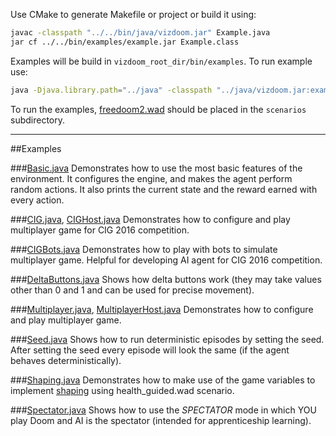 Use CMake to generate Makefile or project or build it using:
```bash
javac -classpath "../../bin/java/vizdoom.jar" Example.java
jar cf ../../bin/examples/example.jar Example.class
```

Examples will be build in ``vizdoom_root_dir/bin/examples``.
To run example use:
```bash
java -Djava.library.path="../java" -classpath "../java/vizdoom.jar:example.jar" Example
```


To run the examples, [freedoom2.wad]( https://freedoom.github.io/download.html) should be placed in the  ``scenarios`` subdirectory.

---
##Examples

###[Basic.java](https://github.com/Marqt/ViZDoom/blob/master/examples/java/Basic.java)
Demonstrates how to use the most basic features of the environment. It configures the engine, and makes the agent perform random actions. It also prints the current state and the reward earned with every action.

###[CIG.java](https://github.com/Marqt/ViZDoom/blob/master/examples/java/CIG.java), [CIGHost.java](https://github.com/Marqt/ViZDoom/blob/master/examples/java/CIGHost.java)
Demonstrates how to configure and play multiplayer game for CIG 2016 competition.

###[CIGBots.java](https://github.com/Marqt/ViZDoom/blob/master/examples/java/CIGBots.java)
Demonstrates how to play with bots to simulate multiplayer game. Helpful for developing AI agent for CIG 2016 competition.

###[DeltaButtons.java](https://github.com/Marqt/ViZDoom/blob/master/examples/java/DeltaButtons.java)
Shows how delta buttons work (they may take values other than 0 and 1 and can be used for precise movement).

###[Multiplayer.java](https://github.com/Marqt/ViZDoom/blob/master/examples/java/Multiplayer.java), [MultiplayerHost.java](https://github.com/Marqt/ViZDoom/blob/master/examples/java/MultiplayerHost.java)
Demonstrates how to configure and play multiplayer game.

###[Seed.java](https://github.com/Marqt/ViZDoom/blob/master/examples/java/Seed.java)
Shows how to run deterministic episodes by setting the seed. After setting the seed every episode will look the same (if the agent behaves deterministically).

###[Shaping.java](https://github.com/Marqt/ViZDoom/blob/master/examples/java/Shaping.java)
Demonstrates how to make use of the game variables to implement [shaping](https://en.wikipedia.org/wiki/Shaping_(psychology)) using health_guided.wad scenario.

###[Spectator.java](https://github.com/Marqt/ViZDoom/blob/master/examples/java/Spectator.java)
Shows how to use the *SPECTATOR* mode in which YOU play Doom and AI is the spectator (intended for apprenticeship learning).
